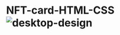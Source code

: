# NFT-card-HTML-CSS![desktop-design](https://user-images.githubusercontent.com/15197958/186228715-6fabda4d-edc4-495e-87fc-cd5897d3fe6e.jpg)
